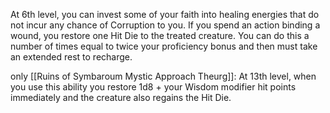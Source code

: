 At 6th level, you can invest some of your faith into healing energies that do not incur any chance of Corruption to you. If you spend an action binding a wound, you restore one Hit Die to the treated creature. You can do this a number of times equal to twice your proficiency bonus and then must take an extended rest to recharge.

only [[Ruins of Symbaroum Mystic Approach Theurg]]: 
At 13th level, when you use this ability you restore 1d8 + your Wisdom modifier hit points immediately and the creature also regains the Hit Die.